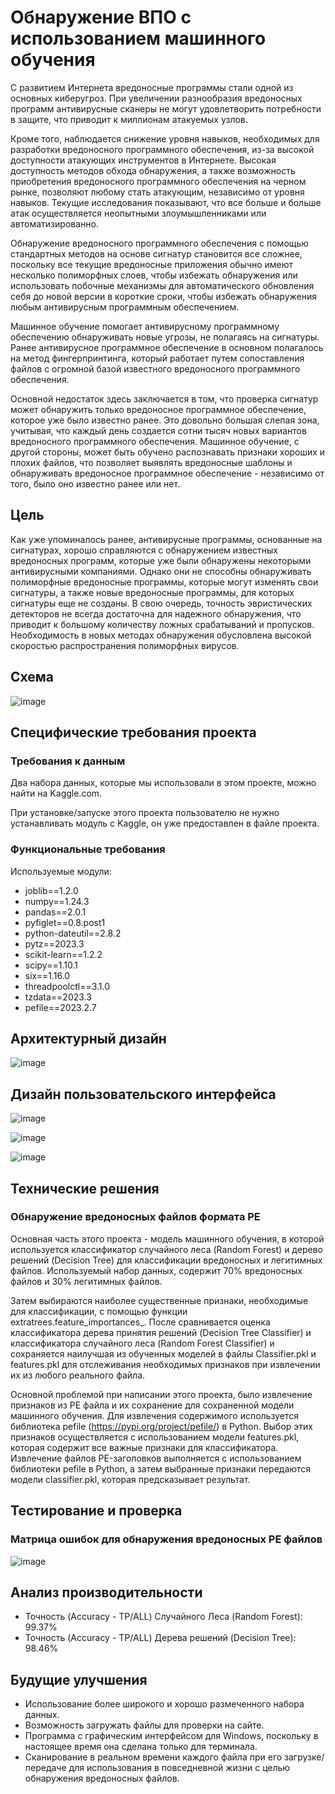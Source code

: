 # Обнаружение ВПО с использованием машинного обучения

С развитием Интернета вредоносные программы стали одной из основных киберугроз. При увеличении разнообразия вредоносных программ антивирусные сканеры не могут удовлетворить потребности в защите, что приводит к миллионам атакуемых узлов.

Кроме того, наблюдается снижение уровня навыков, необходимых для разработки вредоносного программного обеспечения, из-за высокой доступности атакующих инструментов в Интернете. Высокая доступность методов обхода обнаружения, а также возможность приобретения вредоносного программного обеспечения на черном рынке, позволяют любому стать атакующим, независимо от уровня навыков. Текущие исследования показывают, что все больше и больше атак осуществляется неопытными злоумышленниками или автоматизированно.

Обнаружение вредоносного программного обеспечения с помощью стандартных методов на основе сигнатур становится все сложнее, поскольку все текущие вредоносные приложения обычно имеют несколько полиморфных слоев, чтобы избежать обнаружения или использовать побочные механизмы для автоматического обновления себя до новой версии в короткие сроки, чтобы избежать обнаружения любым антивирусным программным обеспечением.

Машинное обучение помогает антивирусному программному обеспечению обнаруживать новые угрозы, не полагаясь на сигнатуры. Ранее антивирусное программное обеспечение в основном полагалось на метод фингерпринтинга, который работает путем сопоставления файлов с огромной базой известного вредоносного программного обеспечения.

Основной недостаток здесь заключается в том, что проверка сигнатур может обнаружить только вредоносное программное обеспечение, которое уже было известно ранее. Это довольно большая слепая зона, учитывая, что каждый день создается сотни тысяч новых вариантов вредоносного программного обеспечения. Машинное обучение, с другой стороны, может быть обучено распознавать признаки хороших и плохих файлов, что позволяет выявлять вредоносные шаблоны и обнаруживать вредоносное программное обеспечение - независимо от того, было оно известно ранее или нет.

## Цель
Как уже упоминалось ранее, антивирусные программы, основанные на сигнатурах, хорошо справляются с обнаружением известных вредоносных программ, которые уже были обнаружены некоторыми антивирусными компаниями. Однако они не способны обнаруживать полиморфные вредоносные программы, которые могут изменять свои сигнатуры, а также новые вредоносные программы, для которых сигнатуры еще не созданы. В свою очередь, точность эвристических детекторов не всегда достаточна для надежного обнаружения, что приводит к большому количеству ложных срабатываний и пропусков. Необходимость в новых методах обнаружения обусловлена высокой скоростью распространения полиморфных вирусов.

## Схема
![image](https://github.com/igorokozhukhov/Ransomware_Detection/assets/41119305/a574282f-e363-4a94-bbef-f1eec93d8ecd)

## Специфические требования проекта

###	Требования к данным
Два набора данных, которые мы использовали в этом проекте, можно найти на Kaggle.com.  

При установке/запуске этого проекта пользователю не нужно устанавливать модуль с Kaggle, он уже предоставлен в файле проекта.  

###	Функциональные требования
Используемые модули:
- joblib==1.2.0
- numpy==1.24.3
- pandas==2.0.1
- pyfiglet==0.8.post1
- python-dateutil==2.8.2
- pytz==2023.3
- scikit-learn==1.2.2
- scipy==1.10.1
- six==1.16.0
- threadpoolctl==3.1.0
- tzdata==2023.3
- pefile==2023.2.7

## Архитектурный дизайн
![image](https://github.com/igorokozhukhov/Ransomware_Detection/assets/41119305/2c941d81-fdb6-4e76-99c2-bc23dbd9210d)

## Дизайн пользовательского интерфейса
![image](https://github.com/igorokozhukhov/Ransomware_Detection/assets/41119305/b7a7f3df-16bc-4e48-bc5d-6c6f60437193)

![image](https://github.com/igorokozhukhov/Ransomware-Detection/assets/41119305/c8b11f5b-8b05-42e8-8ca0-0be093b3580b)

![image](https://github.com/igorokozhukhov/Ransomware-Detection/assets/41119305/8017b6e4-c72a-4dc3-b704-228a6230463a)

## Технические решения

###	Обнаружение вредоносных файлов формата PE

Основная часть этого проекта - модель машинного обучения, в которой используется классификатор случайного леса (Random Forest) и дерево решений (Decision Tree) для классификации вредоносных и легитимных файлов. Используемый набор данных, содержит 70% вредоносных файлов и 30% легитимных файлов.

Затем выбираются наиболее существенные признаки, необходимые для классификации, с помощью функции extratrees.feature_importances_. После сравнивается оценка классификатора дерева принятия решений (Decision Tree Classifier) и классификатора случайного леса (Random Forest Classifier) и сохраняется наилучшая из обученных моделей в файлы Classifier.pkl и features.pkl для отслеживания необходимых признаков при извлечении их из любого реального файла.

Основной проблемой при написании этого проекта, было извлечение признаков из PE файла и их сохранение для сохраненной модели машинного обучения. Для извлечения содержимого используется библиотека pefile (https://pypi.org/project/pefile/) в Python. Выбор этих признаков осуществляется с использованием модели features.pkl, которая содержит все важные признаки для классификатора. Извлечение файлов PE-заголовков выполняется с использованием библиотеки pefile в Python, а затем выбранные признаки передаются модели classifier.pkl, которая предсказывает результат.

## Тестирование и проверка

### Матрица ошибок для обнаружения вредоносных PE файлов
![image](https://github.com/igorokozhukhov/Ransomware_Detection/assets/41119305/176acdff-7e06-47c9-b21d-0861374b6f1b)

## Анализ производительности

- Точность (Accuracy - TP/ALL) Случайного Леса (Random Forest): 99.37% 
- Точность (Accuracy - TP/ALL) Дерева решений (Decision Tree): 98.46%

## Будущие улучшения
- Использование более широкого и хорошо размеченного набора данных.
- Возможность загружать файлы для проверки на сайте.
- Программа с графическим интерфейсом для Windows, поскольку в настоящее время она сделана только для терминала.
- Сканирование в реальном времени каждого файла при его загрузке/передаче для использования в повседневной жизни с целью обнаружения вредоносных файлов.
